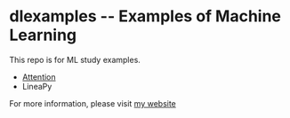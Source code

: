 # dlexamples -- Examples of Machine Learning 

This repo is for ML study examples. 

- [Attention](https://github.com/limingzhou2004/dlexamples/blob/develop/jupyter/attention.ipynb)
- LineaPy


For more information, please visit [my website](https://mingtech.anvil.app)

